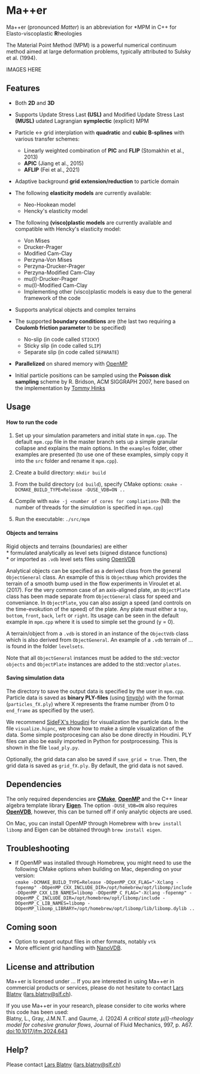 # Ma++er

Ma++er (pronounced _Matter_) is an abbreviation for *MPM in C++ for Elasto-viscoplastic **R**heologies 

The Material Point Method (MPM) is a powerful numerical continuum method aimed at large deformation problems, typically attributed to Sulsky et al. (1994).

IMAGES HERE

## Features

* Both **2D** and **3D**


* Supports Update Stress Last **(USL)** and Modified Update Stress Last **(MUSL)** udated Lagrangian **symplectic** (explicit) MPM


* Particle <-> grid interplation with **quadratic** and **cubic B-splines** with various transfer schemes:
    *  Linearly weighted combination of **PIC** and **FLIP** (Stomakhin et al., 2013)
    *  **APIC** (Jiang et al., 2015)
    *  **AFLIP** (Fei et al., 2021)


* Adaptive background **grid extension/reduction** to particle domain


* The following **elasticity models** are currently available:
    * Neo-Hookean model
    * Hencky's elasticity model


* The following **(visco)plastic models** are currently available and compatible with Hencky's elasticity model:
    * Von Mises
    * Drucker-Prager
    * Modified Cam-Clay
    * Perzyna-Von Mises
    * Perzyna-Drucker-Prager
    * Perzyna-Modified Cam-Clay
    * mu(I)-Drucker-Prager
    * mu(I)-Modified Cam-Clay
    * Implementing other (visco)plastic models is easy due to the general framework of the code


* Supports analytical objects and complex terrains


* The supported **boundary conditions** are (the last two requiring a **Coulomb friction parameter** to be specified)   
    * No-slip (in code called `STICKY`)
    * Sticky slip (in code called `SLIP`)
    * Separate slip (in code called `SEPARATE`)


* **Parallelized** on shared memory with [OpenMP](https://www.openmp.org/)

* Initial particle positions can be sampled using the **Poisson disk sampling** scheme by R. Bridson, ACM SIGGRAPH 2007, here based on the implementation by [Tommy Hinks](https://github.com/thinks/poisson-disk-sampling)

## Usage

#### How to run the code

1. Set up your simulation parameters and initial state in `mpm.cpp`. The default `mpm.cpp` file in the master branch sets up a simple granular collapse and explains the main options. In the `examples` folder, other examples are presented (to use one of these examples, simply copy it into the `src` folder and rename it `mpm.cpp`). 

2. Create a build directory: `mkdir build`

3. From the build directory (`cd build`), specify CMake options: `cmake -DCMAKE_BUILD_TYPE=Release -DUSE_VDB=ON ..`

4. Compile with `make -j <number of cores for compliation>` (NB: the number of threads for the _simulation_ is specified in `mpm.cpp`)

5. Run the executable: `./src/mpm`


#### Objects and terrains
 
Rigid objects and terrains (boundaries) are either   
    * formulated analytically as level sets (signed distance functions)   
    * or imported as `.vdb` level sets files using [OpenVDB](https://www.openvdb.org/)   

Analytical objects can be specified as a derived class from the general `ObjectGeneral` class. An example of this is `ObjectBump` which provides the terrain of a smooth bump used in the flow experiments in Viroulet et al. (2017). For the very common case of an axis-aligned plate, an `ObjectPlate` class has been made separate from `ObjectGeneral` class for speed and conveniance. In `ObjectPlate`, you can also assign a speed (and controls on the time-evokution of the speed) of the plate. Any plate must either a `top`, `bottom`, `front`, `back`, `left` or `right`. Its usage can be seen in the default example in `mpm.cpp` where it is used to simple set the ground (y = 0).

A terrain/object from a `.vdb` is stored in an instance of the `ObjectVdb` class which is also derived from `ObjectGeneral`. An example of a `.vdb` terrain of ... is found in the folder `levelsets`.

Note that all `ObjectGeneral` instances must be added to the std::vector `objects` and `ObjectPlate` instances are added to the std::vector `plates`. 


#### Saving simulation data

The directory to save the output data is specified by the user in `mpm.cpp`.
Particle data is saved as **binary PLY-files** (using [tinyply](https://github.com/ddiakopoulos/tinyply)) with the format (`particles_fX.ply`) where X represents the frame number (from 0 to `end_frame` as specified by the user).

We recommend [SideFX's Houdini](https://www.sidefx.com) for visualization the particle data. In the file `visualize.hipnc`, we show how to make a simple visualization of the data. Some simple postprocesing can also be done directly in Houdini. PLY files can also be easily imported in Python for postprocessing. This is shown in the file `load_ply.py`.

Optionally, the grid data can also be saved if `save_grid = true`. Then, the grid data is saved as `grid_fX.ply`. By default, the grid data is not saved.

## Dependencies

The only required dependencies are **[CMake](https://cmake.org/)**, **[OpenMP](https://www.openmp.org/)** and the C++ linear algebra template library **[Eigen](https://eigen.tuxfamily.org/)**. The option `-DUSE_VDB=ON` also requires **[OpenVDB](https://www.openvdb.org/)**, however, this can be turned off if only analytic objects are used.

On Mac, you can install OpenMP through Homebrew with
`brew install libomp`
and Eigen can be obtained through
`brew install eigen`.

## Troubleshooting

* If OpenMP was installed through Homebrew, you might need to use the following CMake options when building on Mac, depending on your version:   
`cmake -DCMAKE_BUILD_TYPE=Release -DOpenMP_CXX_FLAG="-Xclang -fopenmp" -DOpenMP_CXX_INCLUDE_DIR=/opt/homebrew/opt/libomp/include -DOpenMP_CXX_LIB_NAMES=libomp -DOpenMP_C_FLAG="-Xclang -fopenmp" -DOpenMP_C_INCLUDE_DIR=/opt/homebrew/opt/libomp/include -DOpenMP_C_LIB_NAMES=libomp -DOpenMP_libomp_LIBRARY=/opt/homebrew/opt/libomp/lib/libomp.dylib ..`


## Coming soon

* Option to export output files in other formats, notably `vtk`
* More efficient grid handling with [NanoVDB](https://www.openvdb.org/documentation/doxygen/NanoVDB_MainPage.html).


## License and attribution
Ma++er is licensed under ...
If you are interested in using Ma++er in commercial products or services, please do not hesitate to contact [Lars Blatny](https://larsblatny.github.io/) (lars.blatny@slf.ch).

If you use Ma++er in your research, please consider to cite works where this code has been used:   
Blatny, L., Gray, J.M.N.T. and Gaume, J. (2024) _A critical state μ(I)-rheology model for cohesive granular flows_, Journal of Fluid Mechanics, 997, p. A67. [doi:10.1017/jfm.2024.643](https://doi.org/10.1017/jfm.2024.643)

## Help?

Please contact [Lars Blatny](https://larsblatny.github.io/) (lars.blatny@slf.ch)